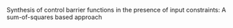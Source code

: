 Synthesis of control barrier functions in the presence of input constraints: A sum-of-squares based approach
